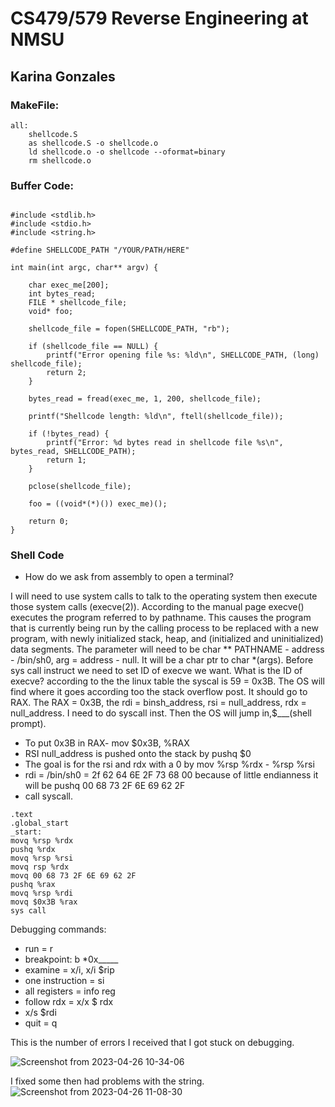 # CS479/579 Reverse Engineering at NMSU
## Karina Gonzales
### MakeFile:
~~~
all: 
    shellcode.S
    as shellcode.S -o shellcode.o
    ld shellcode.o -o shellcode --oformat=binary
    rm shellcode.o
~~~

### Buffer Code:
~~~

#include <stdlib.h>
#include <stdio.h>
#include <string.h>

#define SHELLCODE_PATH "/YOUR/PATH/HERE"

int main(int argc, char** argv) {

    char exec_me[200];
    int bytes_read;
    FILE * shellcode_file;
    void* foo;

    shellcode_file = fopen(SHELLCODE_PATH, "rb");

    if (shellcode_file == NULL) {
        printf("Error opening file %s: %ld\n", SHELLCODE_PATH, (long) shellcode_file);
        return 2;
    }

    bytes_read = fread(exec_me, 1, 200, shellcode_file);

    printf("Shellcode length: %ld\n", ftell(shellcode_file));

    if (!bytes_read) {
        printf("Error: %d bytes read in shellcode file %s\n", bytes_read, SHELLCODE_PATH);
        return 1;
    }

    pclose(shellcode_file);

    foo = ((void*(*)()) exec_me)();

    return 0;
}
~~~

### Shell Code
- How do we ask from assembly to open a terminal?

I will need to use system calls to talk to the operating system then execute those system calls (execve(2)). According to the manual page execve() executes the program referred to by pathname. This causes the program that is currently being run by the calling process to be replaced with a new program, with newly initialized stack, heap, and (initialized and uninitialized) data segments. The parameter will need to be char ** PATHNAME - address - /bin/sh0, arg = address - null. It will be a char ptr to char *(args). Before sys call instruct we need to set ID of execve we want. What is the ID of execve? according to the the linux table the syscal is  59 = 0x3B.  The OS will find where it goes according too the stack overflow post. It should go to RAX.
The RAX = 0x3B, the rdi = binsh_address, rsi = null_address, rdx  = null_address. I need to do  syscall inst. Then the OS will jump in,$___(shell prompt). 

- To put 0x3B in RAX- mov  $0x3B, %RAX
- RSI null_address is pushed onto the stack by pushq $0
- The goal is for the rsi and rdx with a 0 by mov %rsp %rdx - %rsp %rsi
- rdi = /bin/sh0 = 2f 62 64 6E 2F 73 68 00 because of little endianness it will be pushq 00 68 73 2F 6E 69 62 2F
- call syscall.

~~~
.text
.global_start
_start:
movq %rsp %rdx
pushq %rdx
movq %rsp %rsi
movq rsp %rdx
movq 00 68 73 2F 6E 69 62 2F
pushq %rax
movq %rsp %rdi
movq $0x3B %rax
sys call
~~~

Debugging commands:
- run = r
- breakpoint: b *0x_____
- examine = x/i, x/i $rip
- one instruction = si
- all registers = info reg
- follow rdx = x/x $ rdx
- x/s $rdi
- quit = q

This is the number of errors I received that I got stuck on debugging.

![Screenshot from 2023-04-26 10-34-06](https://user-images.githubusercontent.com/111537927/234657179-56e3da45-3ad0-49ff-a45f-758ff2cfba51.png)

I fixed some then had problems with the string.
![Screenshot from 2023-04-26 11-08-30](https://user-images.githubusercontent.com/111537927/234665296-066cc54b-f738-4012-a389-12fc378b13e9.png)




